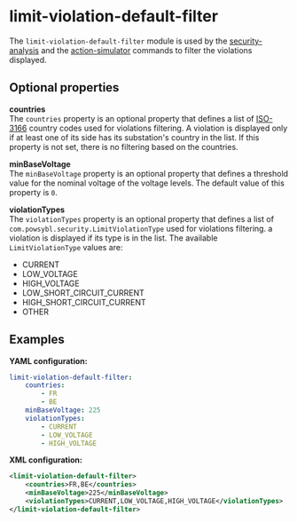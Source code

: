 # limit-violation-default-filter
The `limit-violation-default-filter` module is used by the [security-analysis](../itools/security-analysis.md) and the
[action-simulator](../itools/action-simulator.md) commands to filter the violations displayed.

## Optional properties

**countries**  
The `countries` property is an optional property that defines a list of [ISO-3166](https://en.wikipedia.org/wiki/ISO_3166-1) country codes used for violations filtering. A violation is displayed only if at least one of its side has its substation's country in the list. If this property is not set, there is no filtering based on the countries.

**minBaseVoltage**  
The `minBaseVoltage` property is an optional property that defines a threshold value for the nominal voltage of the voltage levels. The default value of this property is `0`.

**violationTypes**  
The `violationTypes` property is an optional property that defines a list of `com.powsybl.security.LimitViolationType` used for violations filtering. a violation is displayed if its type is in the list. The available `LimitViolationType` values are:
- CURRENT
- LOW_VOLTAGE
- HIGH_VOLTAGE
- LOW_SHORT_CIRCUIT_CURRENT
- HIGH_SHORT_CIRCUIT_CURRENT
- OTHER

## Examples

**YAML configuration:**
```yaml
limit-violation-default-filter:
    countries:
        - FR
        - BE
    minBaseVoltage: 225
    violationTypes:
        - CURRENT
        - LOW_VOLTAGE
        - HIGH_VOLTAGE
```

**XML configuration:**
```xml
<limit-violation-default-filter>
    <countries>FR,BE</countries>
    <minBaseVoltage>225</minBaseVoltage>
    <violationTypes>CURRENT,LOW_VOLTAGE,HIGH_VOLTAGE</violationTypes>
</limit-violation-default-filter>
```

